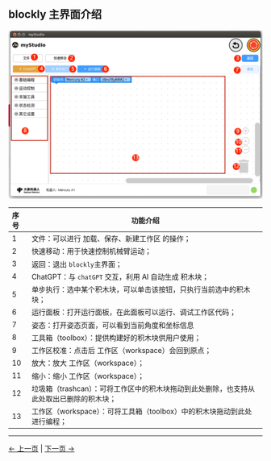 ## blockly 主界面介绍

<img src="..\resources\1-blockly\images\interface_description\1.png" style="zoom: 67%;" />





| 序号 | 功能介绍                                                     |
| :--- | ------------------------------------------------------------ |
| 1    | 文件：可以进行 加载、保存、新建工作区 的操作；               |
| 2    | 快速移动：用于快速控制机械臂运动；                           |
| 3    | 返回：退出 `blockly`主界面；                                 |
| 4    | ChatGPT：与 `chatGPT` 交互，利用 AI 自动生成 积木块；        |
| 5    | 单步执行：选中某个积木块，可以单击该按钮，只执行当前选中的积木块； |
| 6    | 运行面板：打开运行面板，在此面板可以运行、调试工作区代码；   |
| 7    | 姿态：打开姿态页面，可以看到当前角度和坐标信息               |
| 8    | 工具箱（toolbox）：提供构建好的积木块供用户使用；            |
| 9    | 工作区校准：点击后 工作区（workspace）会回到原点；           |
| 10   | 放大：放大 工作区（workspace）；                             |
| 11   | 缩小：缩小 工作区（workspace）；                             |
| 12   | 垃圾箱（trashcan）：可将工作区中的积木块拖动到此处删除，也支持从此处取出已删除的积木块； |
| 13   | 工作区（workspace）：可将工具箱（toolbox）中的积木块拖动到此处 进行编程； |


---

[← 上一页](./1-blocklyFirstUse.md) | [下一页 →](./3-littleCase.md)